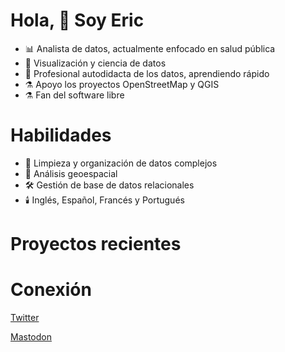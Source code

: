 # Hola, 👋 Soy Eric 
- 📊 Analista de datos, actualmente enfocado en salud pública
- 👀 Visualización y ciencia de datos
- 🌱 Profesional autodidacta de los datos, aprendiendo rápido
- ⚗️ Apoyo los proyectos OpenStreetMap y QGIS
- ⚗️ Fan del software libre

# Habilidades
- 🧶 Limpieza y organización de datos complejos
- 🧶 Análisis geoespacial
- 🛠️ Gestión de base de datos relacionales
- 🕯️ Inglés, Español, Francés y Portugués

# Proyectos recientes


# Conexión
[Twitter](https://twitter.com/rcrmj)

[Mastodon](https://vis.social/@YoViajo)

<!---
YoViajo/YoViajo is a ✨ special ✨ repository because its `README.md` (this file) appears on your GitHub profile.
You can click the Preview link to take a look at your changes.
--->
